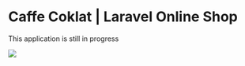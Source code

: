 # Caffe Coklat | Laravel Online Shop
This application is still in progress <br>

![](https://geps.dev/progress/50)
